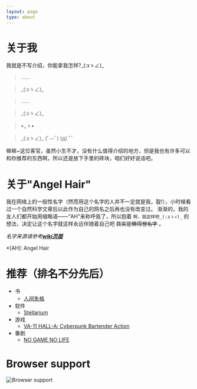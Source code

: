 ```yaml
---
layout: page
type: about
---
```


# 关于我

我就是不写介绍，你能拿我怎样?\_(:зゝ∠)_

> ......

> \_(:зゝ∠)_

> ......

> \_(:зゝ∠)_

> •_ゝ• 

> \_(:зゝ∠)_
> (ﾟ—ﾟ)
> (д) ﾟﾟ

嘛嘛~这位客官，虽然小生不才，没有什么值得介绍的地方，但是我也有许多可以和你推荐的东西啊，所以还是放下手里的砖块，咱们好好说话吧。

# 关于"Angel Hair"

我在网络上的一般性名字（然而用这个名字的人并不一定就是我，腚!），小时候看过一个自然科学文章后以此作为自己的网名之后再也没有改变过。
渐渐的，我的友人们都开始用缩略语——“AH”来称呼我了，所以抱着 `啊，就这样吧_(:зゝ∠)_` 的想法，决定让这个名字就这样永远伴随着自己吧 ~~其实是懒得想名字~~ 。

*名字来源请参考[**wiki页面**](https://en.wikipedia.org/wiki/Angel_hair_(folklore))*

*[AH]: Angel Hair

# 推荐（排名不分先后）

* 书
    * [人间失格](https://www.amazon.cn/gp/product/B00KVUNYZW/)
* 软件
    * [Stellarium](https://stellarium.org/)
* 游戏
    * [VA-11 HALL-A: Cyberpunk Bartender Action](http://waifubartending.com/)
* 番剧
    * [NO GAME NO LIFE](https://www.bilibili.com/bangumi/media/md184/)

# Browser support

![Browser support](http://iissnan.com/nexus/next/browser-support.png)